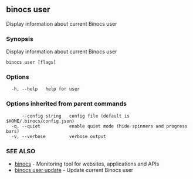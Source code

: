## binocs user

Display information about current Binocs user

### Synopsis


Display information about current Binocs user


```
binocs user [flags]
```

### Options

```
  -h, --help   help for user
```

### Options inherited from parent commands

```
      --config string   config file (default is $HOME/.binocs/config.json)
  -q, --quiet           enable quiet mode (hide spinners and progress bars)
  -v, --verbose         verbose output
```

### SEE ALSO

* [binocs](binocs.md)	 - Monitoring tool for websites, applications and APIs
* [binocs user update](binocs_user_update.md)	 - Update current Binocs user

